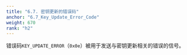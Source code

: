 ```yaml
---
title: "6.7. 密钥更新的错误码"
anchor: "6.7_Key_Update_Error_Code"
weight: 670
rank: "h2"
---
```


错误码`KEY_UPDATE_ERROR`（`0x0e`）被用于发送与密钥更新相关的错误的信号。
